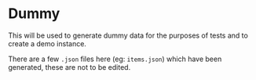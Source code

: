 # Dummy

This will be used to generate dummy data for the purposes of tests and to create
a demo instance.

There are a few `.json` files here (eg: `items.json`) which have been generated,
these are not to be edited.
